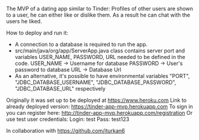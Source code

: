 The MVP of a dating app similar to Tinder:
Profiles of other users are shown to a user, he can either like or dislike them. As a result he can chat with the users he liked.

How to deploy and run it:
- A connection to a database is required to run the app.
- src/main/java/org/app/ServerApp.java class contains server port and variables USER_NAME, PASSWORD, URL needed to be defined in the code.
USER_NAME -> Username for database
PASSWORD -> User's password to database
URL -> Database Url
- As an alternative, it's possible to have environmental variables "PORT", "JDBC_DATABASE_USERNAME", "JDBC_DATABASE_PASSWORD", "JDBC_DATABASE_URL" respectively


Originally it was set up to be deployed at https://www.heroku.com
Link to already deployed version: https://tinder-app-mvp.herokuapp.com
To sign in you can register here: http://tinder-app-mvp.herokuapp.com/registration
Or use test user credentials: 
Login: test
Pass: test123


In collaboration with https://github.com/iturkan6
